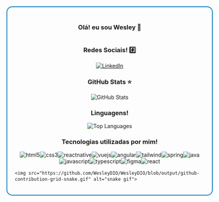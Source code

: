 <div style="border: 2px solid #0077B5; border-radius: 15px; padding: 20px; margin: 10px; display: flex; flex-direction: column; align-items: center; justify-content: center; width: 500px; height: auto;">
    <h3>Olá! eu sou Wesley 👋</h3>
    <h3>Redes Sociais! #️⃣</h3>
    <a href="https://www.linkedin.com/in/wesley-diorrani-ferreira-21492328b/">
        <img src="https://img.shields.io/badge/LinkedIn-0077B5?style=for-the-badge&logo=linkedin&logoColor=white" alt="LinkedIn">
    </a>
    <h3>GitHub Stats ⭐</h3>
    <img src="https://github-readme-stats.vercel.app/api?username=WesleyDIO&show_icons=true&theme=tokyonight" alt="GitHub Stats">
    <h3>Linguagens!</h3>
    <img src="https://github-readme-stats.vercel.app/api/top-langs/?username=WesleyDIO&layout=compact" alt="Top Languages">
    <h3>Tecnologias utilizadas por mim!</h3>
    <div style="display: flex; flex-wrap: wrap; justify-content: center;">
        <img alt="html5" src="https://img.shields.io/badge/HTML5-E34F26?style=for-the-badge&logo=html5&logoColor=white">
        <img alt="css3" src="https://img.shields.io/badge/CSS3-1572B6?style=for-the-badge&logo=css3&logoColor=white">
        <img alt="reactnative" src="https://img.shields.io/badge/React_Native-20232A?style=for-the-badge&logo=react&logoColor=61DAFB">
        <img alt="vuejs" src="https://img.shields.io/badge/Vue.js-35495E?style=for-the-badge&logo=vue.js&logoColor=4FC08D">
        <img alt="angular" src="https://img.shields.io/badge/Angular-DD0031?style=for-the-badge&logo=angular&logoColor=white">
        <img alt="tailwind" src="https://img.shields.io/badge/Tailwind_CSS-38B2AC?style=for-the-badge&logo=tailwind-css&logoColor=white">
        <img alt="spring" src="https://img.shields.io/badge/Spring-6DB33F?style=for-the-badge&logo=spring&logoColor=white">
        <img alt="java" src="https://img.shields.io/badge/Java-ED8B00?style=for-the-badge&logo=openjdk&logoColor=white">
        <img alt="javascript" src="https://img.shields.io/badge/JavaScript-F7DF1E?style=for-the-badge&logo=javascript&logoColor=black">
        <img alt="typescript" src="https://img.shields.io/badge/TypeScript-007ACC?style=for-the-badge&logo=typescript&logoColor=white">
        <img alt="figma" src="https://img.shields.io/badge/figma-%23F24E1E.svg?style=for-the-badge&logo=figma&logoColor=white">
        <img alt="react" src="https://img.shields.io/badge/react-%2320232a.svg?style=for-the-badge&logo=react&logoColor=%2361DAFB">
    </div>

    <img src="https://github.com/WesleyDIO/WesleyDIO/blob/output/github-contribution-grid-snake.gif" alt="snake gif">
</div>
